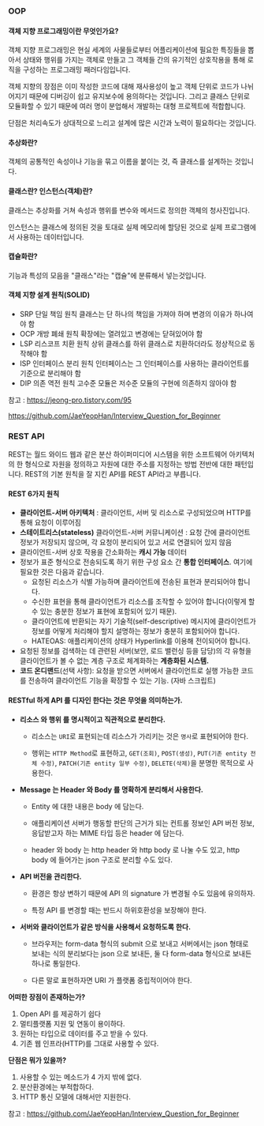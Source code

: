 ### OOP

#### **객체 지향 프로그래밍이란 무엇인가요?**

객체 지향 프로그래밍은 현실 세계의 사물들로부터 어플리케이션에 필요한 특징들을 뽑아서 상태와 행위를 가지는 객체로 만들고 그 객체들 간의 유기적인 상호작용을 통해 로직을 구성하는 프로그래밍 패러다임입니다.

객체 지향의 장점은 이미 작성한 코드에 대해 재사용성이 높고 객체 단위로 코드가 나뉘어지기 때문에 디버깅이 쉽고 유지보수에 용의하다는 것입니다.
그리고 클래스 단위로 모듈화할 수 있기 때문에 여러 명이 분업해서 개발하는 대형 프로젝트에 적합합니다.

단점은 처리속도가 상대적으로 느리고 설계에 많은 시간과 노력이 필요하다는 것입니다.



#### 추상화란?

객체의 공통적인 속성이나 기능을 묶고 이름을 붙이는 것, 즉 클래스를 설계하는 것입니다. 

#### 클래스란? 인스턴스(객체)란?

클래스는 추상화를 거쳐 속성과 행위를 변수와 메서드로 정의한 객체의 청사진입니다. 

인스턴스는 클래스에 정의된 것을 토대로 실제 메모리에 할당된 것으로 실제 프로그램에서 사용하는 데이터입니다.

#### 캡슐화란?

기능과 특성의 모음을 "클래스"라는 "캡슐"에 분류해서 넣는것입니다.



#### **객체 지향 설계 원칙(SOLID)**

- SRP 단일 책임 원칙
  클래스는 단 하나의 책임을 가져야 하며 변경의 이유가 하나여야 함
- OCP 개방 폐쇄 원칙
  확장에는 열려있고 변경에는 닫혀있어야 함
- LSP 리스코프 치환 원칙
  상위 클래스를 하위 클래스로 치환하더라도 정상적으로 동작해야 함
- ISP 인터페이스 분리 원칙
  인터페이스는 그 인터페이스를 사용하는 클라이언트를 기준으로 분리해야 함
- DIP 의존 역전 원칙
  고수준 모듈은 저수준 모듈의 구현에 의존하지 않아야 함



참고 : https://jeong-pro.tistory.com/95

https://github.com/JaeYeopHan/Interview_Question_for_Beginner

### **REST API**

REST는 월드 와이드 웹과 같은 분산 하이퍼미디어 시스템을 위한 소프트웨어 아키텍처의 한 형식으로 자원을 정의하고 자원에 대한 주소를 지정하는 방법 전반에 대한 패턴입니다. 
REST의 기본 원칙을 잘 지킨 API를 REST API라고 부릅니다.

#### **REST 6가지 원칙**

- **클라이언트-서버 아키텍처** : 클라이언트, 서버 및 리소스로 구성되었으며 HTTP를 통해 요청이 이루어짐
- **스테이트리스(stateless)** 클라이언트-서버 커뮤니케이션 : 요청 간에 클라이언트 정보가 저장되지 않으며, 각 요청이 분리되어 있고 서로 연결되어 있지 않음
- 클라이언트-서버 상호 작용을 간소화하는 **캐시 가능** 데이터
- 정보가 표준 형식으로 전송되도록 하기 위한 구성 요소 간 **통합 인터페이스**. 여기에 필요한 것은 다음과 같습니다.
  - 요청된 리소스가 식별 가능하며 클라이언트에 전송된 표현과 분리되어야 합니다.
  - 수신한 표현을 통해 클라이언트가 리소스를 조작할 수 있어야 합니다(이렇게 할 수 있는 충분한 정보가 표현에 포함되어 있기 때문).
  - 클라이언트에 반환되는 자기 기술적(self-descriptive) 메시지에 클라이언트가 정보를 어떻게 처리해야 할지 설명하는 정보가 충분히 포함되어야 합니다.
  - HATEOAS: 애플리케이션의 상태가 Hyperlink를 이용해 전이되어야 합니다.
- 요청된 정보를 검색하는 데 관련된 서버(보안, 로드 밸런싱 등을 담당)의 각 유형을 클라이언트가 볼 수 없는 계층 구조로 체계화하는 **계층화된 시스템.**
- **코드 온디맨드**(선택 사항): 요청을 받으면 서버에서 클라이언트로 실행 가능한 코드를 전송하여 클라이언트 기능을 확장할 수 있는 기능. (자바 스크립트)

#### RESTful 하게 API 를 디자인 한다는 것은 무엇을 의미하는가.

- **리소스 와 행위 를 명시적이고 직관적으로 분리한다.**

  - 리소스는 `URI`로 표현되는데 리소스가 가리키는 것은 `명사`로 표현되어야 한다.

  - 행위는 `HTTP Method`로 표현하고, `GET(조회)`, `POST(생성)`, `PUT(기존 entity 전체 수정)`, `PATCH(기존 entity 일부 수정)`, `DELETE(삭제)`을 분명한 목적으로 사용한다.

- **Message 는 Header 와 Body 를 명확하게 분리해서 사용한다.**

  - Entity 에 대한 내용은 body 에 담는다.

  - 애플리케이션 서버가 행동할 판단의 근거가 되는 컨트롤 정보인 API 버전 정보, 응답받고자 하는 MIME 타입 등은 header 에 담는다.

  - header 와 body 는 http header 와 http body 로 나눌 수도 있고, http body 에 들어가는 json 구조로 분리할 수도 있다.

- **API 버전을 관리한다.**

  - 환경은 항상 변하기 때문에 API 의 signature 가 변경될 수도 있음에 유의하자.

  - 특정 API 를 변경할 때는 반드시 하위호환성을 보장해야 한다.

- **서버와 클라이언트가 같은 방식을 사용해서 요청하도록 한다.**

  - 브라우저는 form-data 형식의 submit 으로 보내고 서버에서는 json 형태로 보내는 식의 분리보다는 json 으로 보내든, 둘 다 form-data 형식으로 보내든 하나로 통일한다.

  - 다른 말로 표현하자면 URI 가 플랫폼 중립적이어야 한다.

**어떠한 장점이 존재하는가?**

1. Open API 를 제공하기 쉽다
2. 멀티플랫폼 지원 및 연동이 용이하다.
3. 원하는 타입으로 데이터를 주고 받을 수 있다.
4. 기존 웹 인프라(HTTP)를 그대로 사용할 수 있다.

**단점은 뭐가 있을까?**

1. 사용할 수 있는 메소드가 4 가지 밖에 없다.
2. 분산환경에는 부적합하다.
3. HTTP 통신 모델에 대해서만 지원한다.



참고 : https://github.com/JaeYeopHan/Interview_Question_for_Beginner